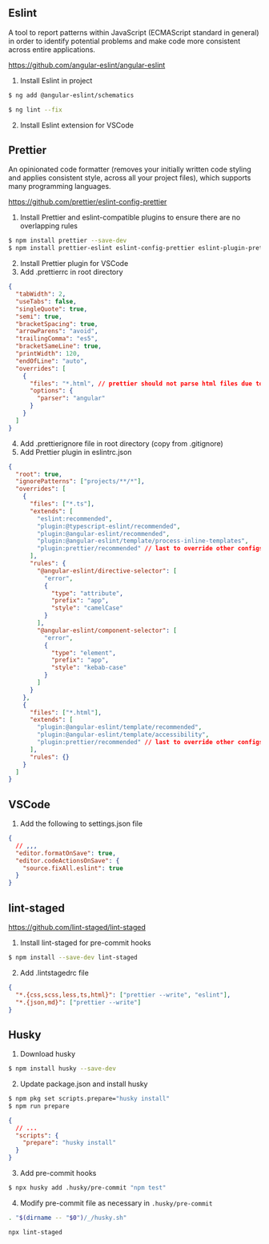 ## Eslint

A tool to report patterns within JavaScript (ECMAScript standard in general) in order to identify potential problems and make code more consistent across entire applications.

https://github.com/angular-eslint/angular-eslint

1. Install Eslint in project

```sh
$ ng add @angular-eslint/schematics

$ ng lint --fix
```

2. Install Eslint extension for VSCode

## Prettier

An opinionated code formatter (removes your initially written code styling and applies consistent style, across all your project files), which supports many programming languages.

https://github.com/prettier/eslint-config-prettier

1. Install Prettier and eslint-compatible plugins to ensure there are no overlapping rules

```sh
$ npm install prettier --save-dev
$ npm install prettier-eslint eslint-config-prettier eslint-plugin-prettier —-save-dev
```

2. Install Prettier plugin for VSCode
3. Add .prettierrc in root directory

```json
{
  "tabWidth": 2,
  "useTabs": false,
  "singleQuote": true,
  "semi": true,
  "bracketSpacing": true,
  "arrowParens": "avoid",
  "trailingComma": "es5",
  "bracketSameLine": true,
  "printWidth": 120,
  "endOfLine": "auto",
  "overrides": [
    {
      "files": "*.html", // prettier should not parse html files due to conflicts
      "options": {
        "parser": "angular"
      }
    }
  ]
}
```

4. Add .prettierignore file in root directory (copy from .gitignore)
5. Add Prettier plugin in eslintrc.json

```json
{
  "root": true,
  "ignorePatterns": ["projects/**/*"],
  "overrides": [
    {
      "files": ["*.ts"],
      "extends": [
        "eslint:recommended",
        "plugin:@typescript-eslint/recommended",
        "plugin:@angular-eslint/recommended",
        "plugin:@angular-eslint/template/process-inline-templates",
        "plugin:prettier/recommended" // last to override other configs
      ],
      "rules": {
        "@angular-eslint/directive-selector": [
          "error",
          {
            "type": "attribute",
            "prefix": "app",
            "style": "camelCase"
          }
        ],
        "@angular-eslint/component-selector": [
          "error",
          {
            "type": "element",
            "prefix": "app",
            "style": "kebab-case"
          }
        ]
      }
    },
    {
      "files": ["*.html"],
      "extends": [
        "plugin:@angular-eslint/template/recommended",
        "plugin:@angular-eslint/template/accessibility",
        "plugin:prettier/recommended" // last to override other configs
      ],
      "rules": {}
    }
  ]
}
```

## VSCode

1. Add the following to settings.json file

```json
{
  // ,,,
  "editor.formatOnSave": true,
  "editor.codeActionsOnSave": {
    "source.fixAll.eslint": true
  }
}
```

## lint-staged

https://github.com/lint-staged/lint-staged

1. Install lint-staged for pre-commit hooks

```sh
$ npm install --save-dev lint-staged
```

2. Add .lintstagedrc file

```json
{
  "*.{css,scss,less,ts,html}": ["prettier --write", "eslint"],
  "*.{json,md}": ["prettier --write"]
}
```

## Husky

1. Download husky

```sh
$ npm install husky --save-dev
```

2. Update package.json and install husky

```sh
$ npm pkg set scripts.prepare="husky install"
$ npm run prepare
```

```json
{
  // ...
  "scripts": {
    "prepare": "husky install"
  }
}
```

3. Add pre-commit hooks

```sh
$ npx husky add .husky/pre-commit "npm test"
```

4. Modify pre-commit file as necessary in `.husky/pre-commit`

```sh
. "$(dirname -- "$0")/_/husky.sh"

npx lint-staged
```
